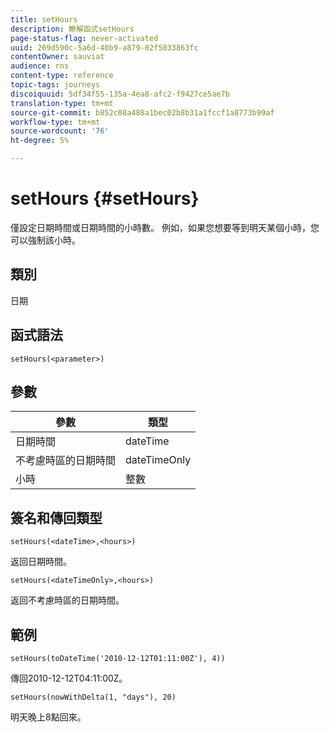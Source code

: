 ```yaml
---
title: setHours
description: 瞭解函式setHours
page-status-flag: never-activated
uuid: 269d590c-5a6d-40b9-a879-02f5033863fc
contentOwner: sauviat
audience: rns
content-type: reference
topic-tags: journeys
discoiquuid: 5df34f55-135a-4ea8-afc2-f9427ce5ae7b
translation-type: tm+mt
source-git-commit: b852c08a488a1bec02b8b31a1fccf1a8773b99af
workflow-type: tm+mt
source-wordcount: '76'
ht-degree: 5%

---
```



# setHours {#setHours}

僅設定日期時間或日期時間的小時數。 例如，如果您想要等到明天某個小時，您可以強制該小時。

## 類別

日期

## 函式語法

`setHours(<parameter>)`

## 參數

| 參數 | 類型 |
|--- |--- |
| 日期時間 | dateTime |
| 不考慮時區的日期時間 | dateTimeOnly |
| 小時 | 整數 |

## 簽名和傳回類型

`setHours(<dateTime>,<hours>)`

返回日期時間。

`setHours(<dateTimeOnly>,<hours>)`

返回不考慮時區的日期時間。

## 範例

`setHours(toDateTime('2010-12-12T01:11:00Z'), 4))`

傳回2010-12-12T04:11:00Z。

`setHours(nowWithDelta(1, "days"), 20)`

明天晚上8點回來。
